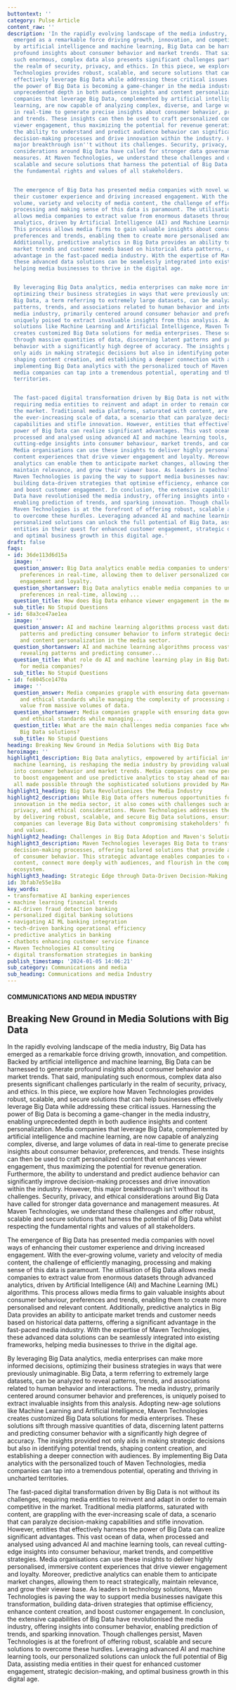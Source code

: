 ```yaml
---
buttontext: ''
category: Pulse Article
content_raw: ''
description: 'In the rapidly evolving landscape of the media industry, Big Data has
  emerged as a remarkable force driving growth, innovation, and competition. Backed
  by artificial intelligence and machine learning, Big Data can be harnessed to generate
  profound insights about consumer behavior and market trends. That said, manipulating
  such enormous, complex data also presents significant challenges particularly in
  the realm of security, privacy, and ethics. In this piece, we explore how Maven
  Technologies provides robust, scalable, and secure solutions that can help businesses
  effectively leverage Big Data while addressing these critical issues. Harnessing
  the power of Big Data is becoming a game-changer in the media industry, enabling
  unprecedented depth in both audience insights and content personalization. Media
  companies that leverage Big Data, complemented by artificial intelligence and machine
  learning, are now capable of analyzing complex, diverse, and large volumes of data
  in real-time to generate precise insights about consumer behavior, preferences,
  and trends. These insights can then be used to craft personalized content that enhances
  viewer engagement, thus maximizing the potential for revenue generation. Furthermore,
  the ability to understand and predict audience behavior can significantly improve
  decision-making processes and drive innovation within the industry. However, this
  major breakthrough isn''t without its challenges. Security, privacy, and ethical
  considerations around Big Data have called for stronger data governance and management
  measures. At Maven Technologies, we understand these challenges and offer robust,
  scalable and secure solutions that harness the potential of Big Data whilst respecting
  the fundamental rights and values of all stakeholders.


  The emergence of Big Data has presented media companies with novel ways of enhancing
  their customer experience and driving increased engagement. With the ever-growing
  volume, variety and velocity of media content, the challenge of efficiently managing,
  processing and making sense of this data is paramount. The utilisation of Big Data
  allows media companies to extract value from enormous datasets through advanced
  analytics, driven by Artificial Intelligence (AI) and Machine Learning (ML) algorithms.
  This process allows media firms to gain valuable insights about consumer behaviour,
  preferences and trends, enabling them to create more personalised and relevant content.
  Additionally, predictive analytics in Big Data provides an ability to anticipate
  market trends and customer needs based on historical data patterns, offering a significant
  advantage in the fast-paced media industry. With the expertise of Maven Technologies,
  these advanced data solutions can be seamlessly integrated into existing frameworks,
  helping media businesses to thrive in the digital age.


  By leveraging Big Data analytics, media enterprises can make more informed decisions,
  optimizing their business strategies in ways that were previously unimaginable.
  Big Data, a term referring to extremely large datasets, can be analyzed to reveal
  patterns, trends, and associations related to human behavior and interactions. The
  media industry, primarily centered around consumer behavior and preferences, is
  uniquely poised to extract invaluable insights from this analysis. Adopting new-age
  solutions like Machine Learning and Artificial Intelligence, Maven Technologies
  creates customized Big Data solutions for media enterprises. These solutions sift
  through massive quantities of data, discerning latent patterns and predicting consumer
  behavior with a significantly high degree of accuracy. The insights provided not
  only aids in making strategic decisions but also in identifying potential trends,
  shaping content creation, and establishing a deeper connection with audiences. By
  implementing Big Data analytics with the personalized touch of Maven Technologies,
  media companies can tap into a tremendous potential, operating and thriving in uncharted
  territories.


  The fast-paced digital transformation driven by Big Data is not without its challenges,
  requiring media entities to reinvent and adapt in order to remain competitive in
  the market. Traditional media platforms, saturated with content, are grappling with
  the ever-increasing scale of data, a scenario that can paralyze decision-making
  capabilities and stifle innovation. However, entities that effectively harness the
  power of Big Data can realize significant advantages. This vast ocean of data, when
  processed and analysed using advanced AI and machine learning tools, can reveal
  cutting-edge insights into consumer behaviour, market trends, and competitive strategies.
  Media organisations can use these insights to deliver highly personalised, immersive
  content experiences that drive viewer engagement and loyalty. Moreover, predictive
  analytics can enable them to anticipate market changes, allowing them to react strategically,
  maintain relevance, and grow their viewer base. As leaders in technology solutions,
  Maven Technologies is paving the way to support media businesses navigate this transformation,
  building data-driven strategies that optimise efficiency, enhance content creation,
  and boost customer engagement. In conclusion, the extensive capabilities of Big
  Data have revolutionised the media industry, offering insights into consumer behavior,
  enabling prediction of trends, and sparking innovation. Though challenges persist,
  Maven Technologies is at the forefront of offering robust, scalable and secure solutions
  to overcome these hurdles. Leveraging advanced AI and machine learning tools, our
  personalized solutions can unlock the full potential of Big Data, assisting media
  entities in their quest for enhanced customer engagement, strategic decision-making,
  and optimal business growth in this digital age.'
draft: false
faqs:
- id: 36de113d6d15a
  image: ''
  question_answer: Big Data analytics enable media companies to understand audience
    preferences in real-time, allowing them to deliver personalized content that boosts
    engagement and loyalty.
  question_shortanswer: Big Data analytics enable media companies to understand audience
    preferences in real-time, allowing ...
  question_title: How does Big Data enhance viewer engagement in the media industry?
  sub_title: No Stupid Questions
- id: 68a3ce47ae1ea
  image: ''
  question_answer: AI and machine learning algorithms process vast datasets, revealing
    patterns and predicting consumer behavior to inform strategic decision-making
    and content personalization in the media sector.
  question_shortanswer: AI and machine learning algorithms process vast datasets,
    revealing patterns and predicting consumer...
  question_title: What role do AI and machine learning play in Big Data analytics
    for media companies?
  sub_title: No Stupid Questions
- id: fe8045ce1470a
  image: ''
  question_answer: Media companies grapple with ensuring data governance, privacy,
    and ethical standards while managing the complexity of processing and extracting
    value from massive volumes of data.
  question_shortanswer: Media companies grapple with ensuring data governance, privacy,
    and ethical standards while managing...
  question_title: What are the main challenges media companies face when adopting
    Big Data solutions?
  sub_title: No Stupid Questions
heading: Breaking New Ground in Media Solutions with Big Data
heroimage: ''
highlight1_description: Big Data analytics, empowered by artificial intelligence and
  machine learning, is reshaping the media industry by providing valuable insights
  into consumer behavior and market trends. Media companies can now personalize content
  to boost engagement and use predictive analytics to stay ahead of market trends,
  all made possible through the sophisticated solutions provided by Maven Technologies.
highlight1_heading: Big Data Revolutionizes the Media Industry
highlight2_description: While Big Data offers numerous opportunities for growth and
  innovation in the media sector, it also comes with challenges such as data security,
  privacy, and ethical considerations. Maven Technologies addresses these challenges
  by delivering robust, scalable, and secure Big Data solutions, ensuring that media
  companies can leverage Big Data without compromising stakeholders' fundamental rights
  and values.
highlight2_heading: Challenges in Big Data Adoption and Maven's Solutions
highlight3_description: Maven Technologies leverages Big Data to transform media enterprises'
  decision-making processes, offering tailored solutions that provide accurate predictions
  of consumer behavior. This strategic advantage enables companies to create compelling
  content, connect more deeply with audiences, and flourish in the competitive digital
  ecosystem.
highlight3_heading: Strategic Edge through Data-Driven Decision-Making
id: 3bfab7e55e18a
key_words:
- transformative AI banking experiences
- machine learning financial trends
- AI-driven fraud detection banking
- personalized digital banking solutions
- navigating AI ML banking integration
- tech-driven banking operational efficiency
- predictive analytics in banking
- chatbots enhancing customer service finance
- Maven Technologies AI consulting
- digital transformation strategies in banking
publish_timestamp: '2024-01-05 14:06:21'
sub_category: Communications and media
sub_heading: Communications and media Industry
---
```


#### COMMUNICATIONS AND MEDIA INDUSTRY
## Breaking New Ground in Media Solutions with Big Data
In the rapidly evolving landscape of the media industry, Big Data has emerged as a remarkable force driving growth, innovation, and competition. Backed by artificial intelligence and machine learning, Big Data can be harnessed to generate profound insights about consumer behavior and market trends. That said, manipulating such enormous, complex data also presents significant challenges particularly in the realm of security, privacy, and ethics. In this piece, we explore how Maven Technologies provides robust, scalable, and secure solutions that can help businesses effectively leverage Big Data while addressing these critical issues. Harnessing the power of Big Data is becoming a game-changer in the media industry, enabling unprecedented depth in both audience insights and content personalization. Media companies that leverage Big Data, complemented by artificial intelligence and machine learning, are now capable of analyzing complex, diverse, and large volumes of data in real-time to generate precise insights about consumer behavior, preferences, and trends. These insights can then be used to craft personalized content that enhances viewer engagement, thus maximizing the potential for revenue generation. Furthermore, the ability to understand and predict audience behavior can significantly improve decision-making processes and drive innovation within the industry. However, this major breakthrough isn't without its challenges. Security, privacy, and ethical considerations around Big Data have called for stronger data governance and management measures. At Maven Technologies, we understand these challenges and offer robust, scalable and secure solutions that harness the potential of Big Data whilst respecting the fundamental rights and values of all stakeholders.

The emergence of Big Data has presented media companies with novel ways of enhancing their customer experience and driving increased engagement. With the ever-growing volume, variety and velocity of media content, the challenge of efficiently managing, processing and making sense of this data is paramount. The utilisation of Big Data allows media companies to extract value from enormous datasets through advanced analytics, driven by Artificial Intelligence (AI) and Machine Learning (ML) algorithms. This process allows media firms to gain valuable insights about consumer behaviour, preferences and trends, enabling them to create more personalised and relevant content. Additionally, predictive analytics in Big Data provides an ability to anticipate market trends and customer needs based on historical data patterns, offering a significant advantage in the fast-paced media industry. With the expertise of Maven Technologies, these advanced data solutions can be seamlessly integrated into existing frameworks, helping media businesses to thrive in the digital age.

By leveraging Big Data analytics, media enterprises can make more informed decisions, optimizing their business strategies in ways that were previously unimaginable. Big Data, a term referring to extremely large datasets, can be analyzed to reveal patterns, trends, and associations related to human behavior and interactions. The media industry, primarily centered around consumer behavior and preferences, is uniquely poised to extract invaluable insights from this analysis. Adopting new-age solutions like Machine Learning and Artificial Intelligence, Maven Technologies creates customized Big Data solutions for media enterprises. These solutions sift through massive quantities of data, discerning latent patterns and predicting consumer behavior with a significantly high degree of accuracy. The insights provided not only aids in making strategic decisions but also in identifying potential trends, shaping content creation, and establishing a deeper connection with audiences. By implementing Big Data analytics with the personalized touch of Maven Technologies, media companies can tap into a tremendous potential, operating and thriving in uncharted territories.

The fast-paced digital transformation driven by Big Data is not without its challenges, requiring media entities to reinvent and adapt in order to remain competitive in the market. Traditional media platforms, saturated with content, are grappling with the ever-increasing scale of data, a scenario that can paralyze decision-making capabilities and stifle innovation. However, entities that effectively harness the power of Big Data can realize significant advantages. This vast ocean of data, when processed and analysed using advanced AI and machine learning tools, can reveal cutting-edge insights into consumer behaviour, market trends, and competitive strategies. Media organisations can use these insights to deliver highly personalised, immersive content experiences that drive viewer engagement and loyalty. Moreover, predictive analytics can enable them to anticipate market changes, allowing them to react strategically, maintain relevance, and grow their viewer base. As leaders in technology solutions, Maven Technologies is paving the way to support media businesses navigate this transformation, building data-driven strategies that optimise efficiency, enhance content creation, and boost customer engagement. In conclusion, the extensive capabilities of Big Data have revolutionised the media industry, offering insights into consumer behavior, enabling prediction of trends, and sparking innovation. Though challenges persist, Maven Technologies is at the forefront of offering robust, scalable and secure solutions to overcome these hurdles. Leveraging advanced AI and machine learning tools, our personalized solutions can unlock the full potential of Big Data, assisting media entities in their quest for enhanced customer engagement, strategic decision-making, and optimal business growth in this digital age.